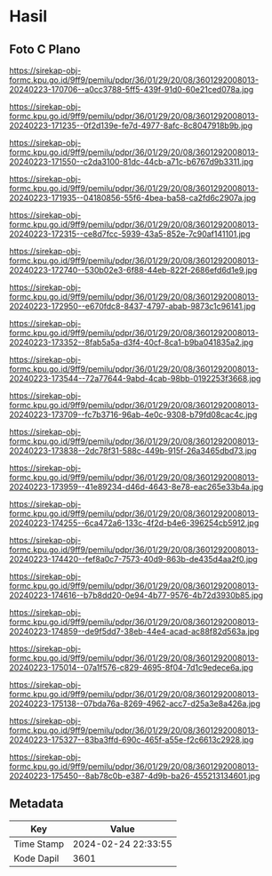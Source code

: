 # Hasil

## Foto C Plano

https://sirekap-obj-formc.kpu.go.id/9ff9/pemilu/pdpr/36/01/29/20/08/3601292008013-20240223-170706--a0cc3788-5ff5-439f-91d0-60e21ced078a.jpg

https://sirekap-obj-formc.kpu.go.id/9ff9/pemilu/pdpr/36/01/29/20/08/3601292008013-20240223-171235--0f2d139e-fe7d-4977-8afc-8c8047918b9b.jpg

https://sirekap-obj-formc.kpu.go.id/9ff9/pemilu/pdpr/36/01/29/20/08/3601292008013-20240223-171550--c2da3100-81dc-44cb-a71c-b6767d9b3311.jpg

https://sirekap-obj-formc.kpu.go.id/9ff9/pemilu/pdpr/36/01/29/20/08/3601292008013-20240223-171935--04180856-55f6-4bea-ba58-ca2fd6c2907a.jpg

https://sirekap-obj-formc.kpu.go.id/9ff9/pemilu/pdpr/36/01/29/20/08/3601292008013-20240223-172315--ce8d7fcc-5939-43a5-852e-7c90af141101.jpg

https://sirekap-obj-formc.kpu.go.id/9ff9/pemilu/pdpr/36/01/29/20/08/3601292008013-20240223-172740--530b02e3-6f88-44eb-822f-2686efd6d1e9.jpg

https://sirekap-obj-formc.kpu.go.id/9ff9/pemilu/pdpr/36/01/29/20/08/3601292008013-20240223-172950--e670fdc8-8437-4797-abab-9873c1c96141.jpg

https://sirekap-obj-formc.kpu.go.id/9ff9/pemilu/pdpr/36/01/29/20/08/3601292008013-20240223-173352--8fab5a5a-d3f4-40cf-8ca1-b9ba041835a2.jpg

https://sirekap-obj-formc.kpu.go.id/9ff9/pemilu/pdpr/36/01/29/20/08/3601292008013-20240223-173544--72a77644-9abd-4cab-98bb-0192253f3668.jpg

https://sirekap-obj-formc.kpu.go.id/9ff9/pemilu/pdpr/36/01/29/20/08/3601292008013-20240223-173709--fc7b3716-96ab-4e0c-9308-b79fd08cac4c.jpg

https://sirekap-obj-formc.kpu.go.id/9ff9/pemilu/pdpr/36/01/29/20/08/3601292008013-20240223-173838--2dc78f31-588c-449b-915f-26a3465dbd73.jpg

https://sirekap-obj-formc.kpu.go.id/9ff9/pemilu/pdpr/36/01/29/20/08/3601292008013-20240223-173959--41e89234-d46d-4643-8e78-eac265e33b4a.jpg

https://sirekap-obj-formc.kpu.go.id/9ff9/pemilu/pdpr/36/01/29/20/08/3601292008013-20240223-174255--6ca472a6-133c-4f2d-b4e6-396254cb5912.jpg

https://sirekap-obj-formc.kpu.go.id/9ff9/pemilu/pdpr/36/01/29/20/08/3601292008013-20240223-174420--fef8a0c7-7573-40d9-863b-de435d4aa2f0.jpg

https://sirekap-obj-formc.kpu.go.id/9ff9/pemilu/pdpr/36/01/29/20/08/3601292008013-20240223-174616--b7b8dd20-0e94-4b77-9576-4b72d3930b85.jpg

https://sirekap-obj-formc.kpu.go.id/9ff9/pemilu/pdpr/36/01/29/20/08/3601292008013-20240223-174859--de9f5dd7-38eb-44e4-acad-ac88f82d563a.jpg

https://sirekap-obj-formc.kpu.go.id/9ff9/pemilu/pdpr/36/01/29/20/08/3601292008013-20240223-175014--07a1f576-c829-4695-8f04-7d1c9edece6a.jpg

https://sirekap-obj-formc.kpu.go.id/9ff9/pemilu/pdpr/36/01/29/20/08/3601292008013-20240223-175138--07bda76a-8269-4962-acc7-d25a3e8a426a.jpg

https://sirekap-obj-formc.kpu.go.id/9ff9/pemilu/pdpr/36/01/29/20/08/3601292008013-20240223-175327--83ba3ffd-690c-465f-a55e-f2c6613c2928.jpg

https://sirekap-obj-formc.kpu.go.id/9ff9/pemilu/pdpr/36/01/29/20/08/3601292008013-20240223-175450--8ab78c0b-e387-4d9b-ba26-455213134601.jpg


## Metadata

| Key        | Value               |
| ---------- | ------------------- |
| Time Stamp | 2024-02-24 22:33:55 |
| Kode Dapil | 3601                |



